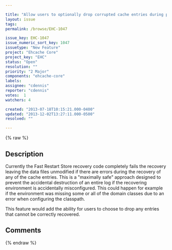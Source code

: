 ```yaml
---

title: "Allow users to optionally drop corrupted cache entries during persistent cache recovery"
layout: issue
tags: 
permalink: /browse/EHC-1047

issue_key: EHC-1047
issue_numeric_sort_key: 1047
issuetype: "New Feature"
project: "Ehcache Core"
project_key: "EHC"
status: "Open"
resolution: ""
priority: "2 Major"
components: "ehcache-core"
labels: 
assignee: "cdennis"
reporter: "cdennis"
votes:  1
watchers: 4

created: "2013-07-18T10:15:21.000-0400"
updated: "2013-12-02T13:27:11.000-0500"
resolved: ""

---
```




{% raw %}



## Description

<div markdown="1" class="description">

Currently the Fast Restart Store recovery code completely fails the recovery leaving the data files unmodified if there are errors during the recovery of any of the cache entries. This is a "maximally safe" approach designed to prevent the accidental destruction of an entire log if the recovering environment is accidentally misconfigured. This could happen for example if the environment was missing some or all of the domain classes due to an error when configuring the classpath.

This feature would add the ability for users to choose to drop any entries that cannot be correctly recovered.

</div>

## Comments



{% endraw %}
